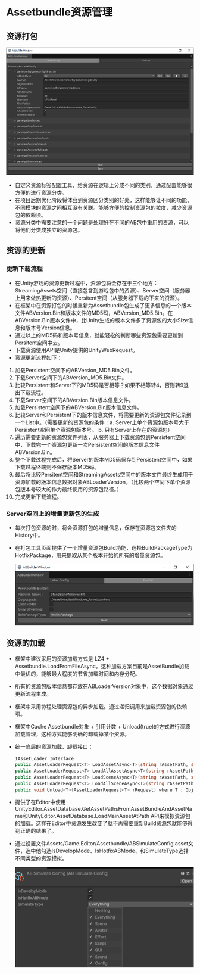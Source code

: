# Assetbundle资源管理

## 资源打包
![改造后的AssetbundleBrowser](https://github.com/winddyhe/knight/blob/master/Doc/res/images/assetbundlebrowser_improved.png)
* 自定义资源标签配置工具，给资源在逻辑上分成不同的类别，通过配置能够很方便的进行资源分类。
* 在项目后期优化阶段将体会到资源区分类别的好处，这样能够让不同的功能、不同模块的资源之间相互没有关联。能够方便的控制资源包的粒度，减少资源包的依赖项。
* 资源分类中需要注意的一个问题是处理好在不同的AB包中重用的资源，可以将他们分类成独立的资源包。

## 资源的更新
### 更新下载流程
* 在Unity游戏的资源更新过程中，资源包将会存在于三个地方：StreamingAssets空间（直接包含到游戏包中的资源）、Server空间（服务器上用来做热更新的资源）、Persitent空间（从服务器下载的下来的资源）。
* 在框架中在资源打包的时候重新为Assetbundle包生成了更多信息的一个版本文件ABVersion.Bin和版本文件的MD5码，ABVersion_MD5.Bin。在ABVersion.Bin版本文件中，比Unity生成的版本文件多了资源包的大小Size信息和版本号Version信息。
* 通过以上的MD5码和版本号信息，就能轻松的判断哪些资源包需要更新到Persitent空间中去。
* 下载资源使用API是Unity提供的UnityWebRequest。
* 资源更新流程如下：
1. 加载Persistent空间下的ABVersion_MD5.Bin文件。
2. 下载Server空间下的ABVersion_MD5.Bin文件。
3. 比较Persistent和Server下的MD5码是否相等？如果不相等转4，否则转9退出下载流程。
4. 下载Server空间下的ABVersion.Bin版本信息文件。
5. 加载Persistent空间下的ABVersion.Bin版本信息文件。
6. 比较Server和Persistent下的版本信息文件，将需要更新的资源包文件记录到一个List中。（需要更新的资源包的条件：a. Server上单个资源包版本号大于Persistent空间单个资源包版本号。 b. 只有Server上存在的资源包）
7. 遍历需要更新的资源包文件列表，从服务器上下载资源包到Persistent空间中，下载完一个资源包更新一次Persistent空间的版本信息文件ABVersion.Bin。
8. 整个下载过程完成后，将Server的版本MD5码保存到Persistent空间中，如果下载过程终端则不保存版本MD5码。
9. 最后将比较Persitent空间和StreamingAssets空间中的版本文件最终生成用于资源加载的版本信息数据对象ABLoaderVersion。（比较两个空间下单个资源包版本号较大的作为最终使用的资源包路径。）
10. 完成更新下载流程。

### Server空间上的增量更新包的生成
* 每次打包资源的时，将会资源打包的增量信息，保存在资源包文件夹的History中。
* 在打包工具页面提供了一个增量资源包Build功能，选择BuildPackageType为HotfixPackage，用来提取从某个版本开始的所有的增量资源包。

  ![AssetbundleHistory](https://github.com/winddyhe/knight/blob/master/Doc/res/images/assetbundle_histroy.png)

## 资源的加载
* 框架中建议采用的资源加载方式是 LZ4 + Assetbundle.LoadFromFileAsync。这种加载方案目前是AssetBundle加载中最优的，能够最大程度的节省加载时间和内存分配。
* 所有的资源包版本信息都存放在ABLoaderVersion对象中，这个数据对象通过更新流程生成。
* 框架中采用协程处理资源包的异步加载。通过递归调用来加载资源包的依赖项。
* 框架中Cache Assetbundle对象 + 引用计数 + Unload(true)的方式进行资源加载管理，这种方式能够明确的卸载掉某个资源。
* 统一底层的资源加载、卸载接口：
  ```C#
  IAssetLoader Interface
  public AssetLoaderRequest<T> LoadAssetAsync<T>(string rAssetPath, string rAssetName, bool bIsSimulate) where T : Object;
  public AssetLoaderRequest<T> LoadAllAssetAsync<T>(string rAssetPath, bool bIsSimulate) where T : Object;
  public AssetLoaderRequest<T> LoadSceneAsync<T>(string rAssetPath, string rAssetName, LoadSceneMode rSceneMode, bool bIsSimulate) where T : Object;
  public AssetLoaderRequest<T> LoadAllSceneAsync<T>(string rAssetPath, bool bIsSimulate) where T : Object;
  public void Unload<T>(AssetLoaderRequest<T> rRequest) where T : Object;
  ```
* 提供了在Editor中使用UnityEditor.AssetDatabase.GetAssetPathsFromAssetBundleAndAssetName和UnityEditor.AssetDatabase.LoadMainAssetAtPath API来模拟资源包的加载。这样在Editor中资源发生改变了就不再需要重新Build资源包就能够得到正确的结果了。
* 通过设置文件Assets/Game.Editor/Assetbundle/ABSimulateConfig.asset文件，选中他勾选IsDevelopMode、IsHotfixABMode、和SimulateType选择不同类型的资源模拟。

  ![Assetbundle模拟模式](https://github.com/winddyhe/knight/blob/master/Doc/res/images/img_2.png)
